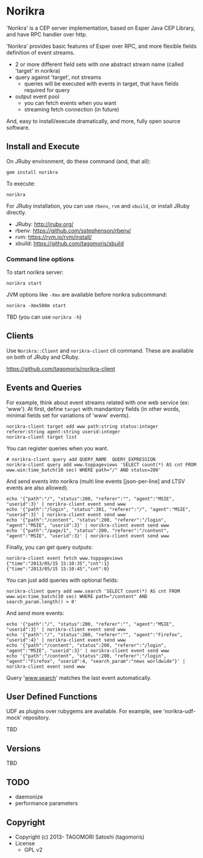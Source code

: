 # Norikra

'Norikra' is a CEP server implementation, based on Esper Java CEP Library, and have RPC handler over http.

'Norikra' provides basic features of Esper over RPC, and more flexible fields definition of event streams.

* 2 or more different field sets with one abstract stream name (called 'target' in norikra)
* query against 'target', not streams
  * queries will be executed with events in target, that have fields required for query
* output event pool
  * you can fetch events when you want
  * streaming fetch connection (in future)

And, easy to install/execute dramatically, and more, fully open source software.

## Install and Execute

On JRuby environment, do these command (and, that all):

    gem install norikra

To execute:

    norikra

For JRuby installation, you can use `rbenv`, `rvm` and `xbuild`, or install JRuby directly.

* JRuby: http://jruby.org/
* rbenv: https://github.com/sstephenson/rbenv/
* rvm: https://rvm.io/rvm/install/
* xbuild: https://github.com/tagomoris/xbuild

### Command line options

To start norikra server:

    norikra start

JVM options like `-Xmx` are available before norikra subcommand:

    norikra -Xmx500m start

TBD (you can use `norikra -h`)

## Clients

Use `Norikra::Client` and `norikra-client` cli command. These are available on both of JRuby and CRuby.

https://github.com/tagomoris/norikra-client

## Events and Queries

For example, think about event streams related with one web service (ex: 'www'). At first, define `target` with mandantory fields (in other words, minimal fields set for variations of 'www' events).

    norikra-client target add www path:string status:integer referer:string agent:string userid:integer
    norikra-client target list

You can register queries when you want.

    # norikra-client query add QUERY_NAME  QUERY_EXPRESSION
    norikra-client query add www.toppageviews 'SELECT count(*) AS cnt FROM www.win:time_batch(10 sec) WHERE path="/" AND status=200'

And send events into norikra (multi line events [json-per-line] and LTSV events are also allowed).

    echo '{"path":"/", "status":200, "referer":"", "agent":"MSIE", "userid":3}' | norikra-client event send www
    echo '{"path":"/login", "status":301, "referer":"/", "agent":"MSIE", "userid":3}' | norikra-client event send www
    echo '{"path":"/content", "status":200, "referer":"/login", "agent":"MSIE", "userid":3}' | norikra-client event send www
    echo '{"path":"/page/1", "status":200, "referer":"/content", "agent":"MSIE", "userid":3}' | norikra-client event send www

Finally, you can get query outputs:

    norikra-client event fetch www.toppageviews
	{"time":"2013/05/15 15:10:35","cnt":1}
	{"time":"2013/05/15 15:10:45","cnt":0}

You can just add queries with optional fields:

    norikra-client query add www.search 'SELECT count(*) AS cnt FROM www.win:time_batch(10 sec) WHERE path="/content" AND search_param.length() > 0'

And send more events:

    echo '{"path":"/", "status":200, "referer":"", "agent":"MSIE", "userid":3}' | norikra-client event send www
    echo '{"path":"/", "status":200, "referer":"", "agent":"Firefox", "userid":4}' | norikra-client event send www
    echo '{"path":"/content", "status":200, "referer":"/login", "agent":"MSIE", "userid":3}' | norikra-client event send www
    echo '{"path":"/content", "status":200, "referer":"/login", "agent":"Firefox", "userid":4, "search_param":"news worldwide"}' | norikra-client event send www

Query 'www.search' matches the last event automatically.

## User Defined Functions

UDF as plugins over rubygems are available. For example, see 'norikra-udf-mock' repository.

TBD

## Versions

TBD

## TODO

* daemonize
* performance parameters

## Copyright

* Copyright (c) 2013- TAGOMORI Satoshi (tagomoris)
* License
  * GPL v2
